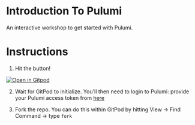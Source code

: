 # Introduction To Pulumi

An interactive workshop to get started with Pulumi.

# Instructions

1. Hit the button!

[![Open in Gitpod](https://gitpod.io/button/open-in-gitpod.svg)](https://gitpod.io/#PIP_USER=false,/https://github.com/pulumi/introduction-to-pulumi)


2. Wait for GitPod to initialize. You'll then need to login to Pulumi: provide your Pulumi access token from [here](https://app.pulumi.com/jaxxstorm/settings/tokens)

3. Fork the repo. You can do this within GitPod by hitting View -> Find Command -> type `fork`



